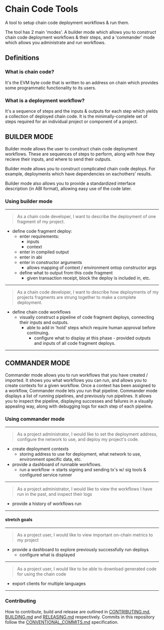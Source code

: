 # Chain Code Tools

A tool to setup chain code deployment workflows & run them.


The tool has 2 main 'modes'. A builder mode which allows you to construct chain code deployment workflows & their steps, and a 'commander' mode which allows you administrate and run workflows. 

## Definitions

### What is chain code? 

It's the EVM byte code that is written to an address on chain which provides some programmatic functionality to its users.

### What is a deployment workflow? 

It's a sequence of steps and the inputs & outputs for each step which yields a collection of deployed chain code. It is the minimally-complete set of steps required for an individual project or component of a project.

## BUILDER MODE

Builder mode allows the user to construct chain code deployment workflows. These are sequences of steps to perform, along with how they recieve their inputs, and where to send their outputs. 

Builder mode allows you to construct complicated chain code deploys. For example, deployments which have dependencies on eachothers' results. 

Builder mode also allows you to provide a standardized interface description (in ABI format), allowing easy use of the code later.

### Using builder mode

***

> As a chain code developer, I want to describe the deployment of one fragment of my project.

- define code fragment deploy:
  - enter requirements:
    - inputs
    - context
  - enter in compiled output
  - enter in abi
  - enter in constructor arguments
    - allows mapping of context / environment ontop constructor args
  - define what to output from this code fragment 
    - given transaction receipt, block the deploy is included in, etc. 
    
***

> As a chain code developer, I want to describe how deployments of my projects fragments are strung together to make a complete deployment. 

- define chain code workflows
  - visually construct a pipeline of code fragment deploys, connecting their inputs and outputs.
    - able to add in 'hold' steps which require human approval before continuing.
      - configure what to display at this phase - provided outputs and inputs of all code fragment deploys.

***

## COMMANDER MODE

Commander mode allows you to run workflows that you have created / imported. It shows you what workflows you can run, and allows you to create contexts for a given workflow. Once a context has been assigned to a workflow, Commander mode lets you run that pipeline. Commander mode displays a list of running pipelines, and previously run pipelines. It allows you to inspect the pipeline, displaying successes and failures in a visually appealing way, along with debugging logs for each step of each pipeline. 

### Using commander mode

***

> As a project administrator, I would like to set the deployment address, configure the network to use, and deploy my project's code.

- create deployment contexts
  - storing address to use for deployment, what network to use, environment specific data, etc.
- provide a dashboard of runnable workflows.
  - run a workflow -> starts signing and sending tx's w/ sig tools & configured service runner

***

> As a project administrator, I would like to view the workflows I have run in the past, and inspect their logs
- provide a history of workflows run

***
  
#### stretch goals

***

> As a project user, I would like to view important on-chain metrics to my project
- provide a dashboard to explore previously successfully run deploys
  - configure what is displayed

***

> As a project user, I would like to be able to download generated code for using the chain code

- export clients for multiple languages

***

### Contributing

How to contribute, build and release are outlined in [CONTRIBUTING.md](CONTRIBUTING.md), [BUILDING.md](BUILDING.md) and [RELEASING.md](RELEASING.md) respectively. Commits in this repository follow the [CONVENTIONAL_COMMITS.md](CONVENTIONAL_COMMITS.md) specification.
